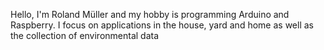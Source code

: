 Hello, I'm Roland Müller and my hobby is programming Arduino and Raspberry.
I focus on applications in the house, yard and home as well as the collection of environmental data

